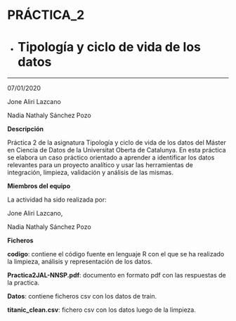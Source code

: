 # PRÁCTICA_2

* # Tipología y ciclo de vida de los datos 
***
07/01/2020

Jone Aliri Lazcano

Nadia Nathaly Sánchez Pozo

**Descripción**

Práctica 2 de la asignatura Tipología y ciclo de vida de los datos del Máster en Ciencia de Datos de la Universitat Oberta de Catalunya.
En esta práctica se elabora un caso práctico orientado a aprender a identificar los datos relevantes para un proyecto analítico y usar las herramientas de integración, limpieza, validación y análisis de las mismas. 

**Miembros del equipo**

La actividad ha sido realizada por: 

Jone Aliri Lazcano,

Nadia Nathaly Sánchez Pozo


**Ficheros**

**codigo**: contiene el código fuente en lenguaje R con el que se ha realizado la limpieza, análisis y representación de los datos.

**Practica2JAL-NNSP.pdf**:  documento en formato pdf con las respuestas de la practica.

**Datos**: contiene ficheros csv con los datos de train.

**titanic_clean.csv**: fichero csv con los datos luego de la limpieza. 
